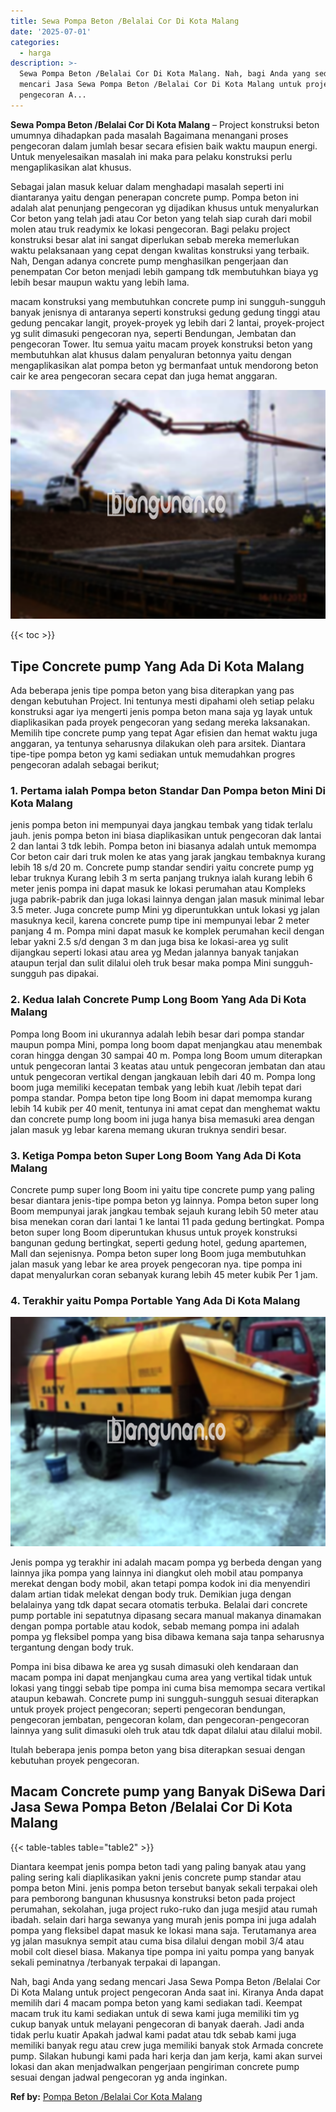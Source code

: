 ```yaml
---
title: Sewa Pompa Beton /Belalai Cor Di Kota Malang
date: '2025-07-01'
categories:
  - harga
description: >-
  Sewa Pompa Beton /Belalai Cor Di Kota Malang. Nah, bagi Anda yang sedang
  mencari Jasa Sewa Pompa Beton /Belalai Cor Di Kota Malang untuk project
  pengecoran A...
---
```


**Sewa Pompa Beton /Belalai Cor Di Kota Malang** – Project konstruksi beton umumnya dihadapkan pada masalah Bagaimana menangani proses pengecoran dalam jumlah besar secara efisien baik waktu maupun energi. Untuk menyelesaikan masalah ini maka para pelaku konstruksi perlu mengaplikasikan alat khusus.

Sebagai jalan masuk keluar dalam menghadapi masalah seperti ini diantaranya yaitu dengan penerapan concrete pump. Pompa beton ini adalah alat penunjang pengecoran yg dijadikan khusus untuk menyalurkan Cor beton yang telah jadi atau Cor beton yang telah siap curah dari mobil molen atau truk readymix ke lokasi pengecoran. Bagi pelaku project konstruksi besar alat ini sangat diperlukan sebab mereka memerlukan waktu pelaksanaan yang cepat dengan kwalitas konstruksi yang terbaik. Nah, Dengan adanya concrete pump menghasilkan pengerjaan dan penempatan Cor beton menjadi lebih gampang tdk membutuhkan biaya yg lebih besar maupun waktu yang lebih lama.

macam konstruksi yang membutuhkan concrete pump ini sungguh-sungguh banyak jenisnya di antaranya seperti konstruksi gedung gedung tinggi atau gedung pencakar langit, proyek-proyek yg lebih dari 2 lantai, proyek-project yg sulit dimasuki pengecoran nya, seperti Bendungan, Jembatan dan pengecoran Tower. Itu semua yaitu macam proyek konstruksi beton yang membutuhkan alat khusus dalam penyaluran betonnya yaitu dengan mengaplikasikan alat pompa beton yg bermanfaat untuk mendorong beton cair ke area pengecoran secara cepat dan juga hemat anggaran.

![Sewa Pompa Beton /Belalai Cor Di Kota Malang](/images/sewa-concrete-pump-28.png)

{{< toc >}}

## Tipe Concrete pump Yang Ada Di Kota Malang

Ada beberapa jenis tipe pompa beton yang bisa diterapkan yang pas dengan kebutuhan Project. Ini tentunya mesti dipahami oleh setiap pelaku konstruksi agar iya mengerti jenis pompa beton mana saja yg layak untuk diaplikasikan pada proyek pengecoran yang sedang mereka laksanakan. Memilih tipe concrete pump yang tepat Agar efisien dan hemat waktu juga anggaran, ya tentunya seharusnya dilakukan oleh para arsitek. Diantara tipe-tipe pompa beton yg kami sediakan untuk memudahkan progres pengecoran adalah sebagai berikut;

### 1\. Pertama ialah Pompa beton Standar Dan Pompa beton Mini Di Kota Malang

jenis pompa beton ini mempunyai daya jangkau tembak yang tidak terlalu jauh. jenis pompa beton ini biasa diaplikasikan untuk pengecoran dak lantai 2 dan lantai 3 tdk lebih. Pompa beton ini biasanya adalah untuk memompa Cor beton cair dari truk molen ke atas yang jarak jangkau tembaknya kurang lebih 18 s/d 20 m. Concrete pump standar sendiri yaitu concrete pump yg lebar truknya Kurang lebih 3 m serta panjang truknya ialah kurang lebih 6 meter jenis pompa ini dapat masuk ke lokasi perumahan atau Kompleks juga pabrik-pabrik dan juga lokasi lainnya dengan jalan masuk minimal lebar 3.5 meter. Juga concrete pump Mini yg diperuntukkan untuk lokasi yg jalan masuknya kecil, karena concrete pump tipe ini mempunyai lebar 2 meter panjang 4 m. Pompa mini dapat masuk ke komplek perumahan kecil dengan lebar yakni 2.5 s/d dengan 3 m dan juga bisa ke lokasi-area yg sulit dijangkau seperti lokasi atau area yg Medan jalannya banyak tanjakan ataupun terjal dan sulit dilalui oleh truk besar maka pompa Mini sungguh-sungguh pas dipakai.

### 2\. Kedua Ialah Concrete Pump Long Boom Yang Ada Di Kota Malang

Pompa long Boom ini ukurannya adalah lebih besar dari pompa standar maupun pompa Mini, pompa long boom dapat menjangkau atau menembak coran hingga dengan 30 sampai 40 m. Pompa long Boom umum diterapkan untuk pengecoran lantai 3 keatas atau untuk pengecoran jembatan dan atau untuk pengecoran vertikal dengan jangkauan lebih dari 40 m. Pompa long boom juga memiliki kecepatan tembak yang lebih kuat /lebih tepat dari pompa standar. Pompa beton tipe long Boom ini dapat memompa kurang lebih 14 kubik per 40 menit, tentunya ini amat cepat dan menghemat waktu dan concrete pump long boom ini juga hanya bisa memasuki area dengan jalan masuk yg lebar karena memang ukuran truknya sendiri besar.

### 3\. Ketiga Pompa beton Super Long Boom Yang Ada Di Kota Malang

Concrete pump super long Boom ini yaitu tipe concrete pump yang paling besar diantara jenis-tipe pompa beton yg lainnya. Pompa beton super long Boom mempunyai jarak jangkau tembak sejauh kurang lebih 50 meter atau bisa menekan coran dari lantai 1 ke lantai 11 pada gedung bertingkat. Pompa beton super long Boom diperuntukan khusus untuk proyek konstruksi bangunan gedung bertingkat, seperti gedung hotel, gedung apartemen, Mall dan sejenisnya. Pompa beton super long Boom juga membutuhkan jalan masuk yang lebar ke area proyek pengecoran nya. tipe pompa ini dapat menyalurkan coran sebanyak kurang lebih 45 meter kubik Per 1 jam.

### 4\. Terakhir yaitu Pompa Portable Yang Ada Di Kota Malang

![Sewa Pompa Beton /Belalai Cor Di Kota Malang](/images/sewa-concrete-pump-29.png)

Jenis pompa yg terakhir ini adalah macam pompa yg berbeda dengan yang lainnya jika pompa yang lainnya ini diangkut oleh mobil atau pompanya merekat dengan body mobil, akan tetapi pompa kodok ini dia menyendiri dalam artian tidak melekat dengan body truk. Demikian juga dengan belalainya yang tdk dapat secara otomatis terbuka. Belalai dari concrete pump portable ini sepatutnya dipasang secara manual makanya dinamakan dengan pompa portable atau kodok, sebab memang pompa ini adalah pompa yg fleksibel pompa yang bisa dibawa kemana saja tanpa seharusnya tergantung dengan body truk.

Pompa ini bisa dibawa ke area yg susah dimasuki oleh kendaraan dan macam pompa ini dapat menjangkau cuma area yang vertikal tidak untuk lokasi yang tinggi sebab tipe pompa ini cuma bisa memompa secara vertikal ataupun kebawah. Concrete pump ini sungguh-sungguh sesuai diterapkan untuk proyek project pengecoran; seperti pengecoran bendungan, pengecoran jembatan, pengecoran kolam, dan pengecoran-pengecoran lainnya yang sulit dimasuki oleh truk atau tdk dapat dilalui atau dilalui mobil.

Itulah beberapa jenis pompa beton yang bisa diterapkan sesuai dengan kebutuhan proyek pengecoran.

## Macam Concrete pump yang Banyak DiSewa Dari Jasa Sewa Pompa Beton /Belalai Cor Di Kota Malang

{{< table-tables table="table2" >}}

Diantara keempat jenis pompa beton tadi yang paling banyak atau yang paling sering kali diaplikasikan yakni jenis concrete pump standar atau pompa beton Mini. jenis pompa beton tersebut banyak sekali terpakai oleh para pemborong bangunan khususnya konstruksi beton pada project perumahan, sekolahan, juga project ruko-ruko dan juga mesjid atau rumah ibadah. selain dari harga sewanya yang murah jenis pompa ini juga adalah pompa yang fleksibel dapat masuk ke lokasi mana saja. Terutamanya area yg jalan masuknya sempit atau cuma bisa dilalui dengan mobil 3/4 atau mobil colt diesel biasa. Makanya tipe pompa ini yaitu pompa yang banyak sekali peminatnya /terbanyak terpakai di lapangan.

Nah, bagi Anda yang sedang mencari Jasa Sewa Pompa Beton /Belalai Cor Di Kota Malang untuk project pengecoran Anda saat ini. Kiranya Anda dapat memilih dari 4 macam pompa beton yang kami sediakan tadi. Keempat macam truk itu kami sediakan untuk di sewa kami juga memiliki tim yg cukup banyak untuk melayani pengecoran di banyak daerah. Jadi anda tidak perlu kuatir Apakah jadwal kami padat atau tdk sebab kami juga memiliki banyak regu atau crew juga memiliki banyak stok Armada concrete pump. Silakan hubungi kami pada hari kerja dan jam kerja, kami akan survei lokasi dan akan menjadwalkan pengerjaan pengiriman concrete pump sesuai dengan jadwal pengecoran yg anda inginkan.

**Ref by:** [Pompa Beton /Belalai Cor Kota Malang](https://id.wikipedia.org/wiki/Pompa)
